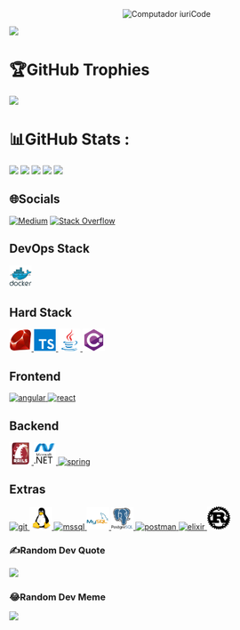 <img src="https://raw.githubusercontent.com/MicaelliMedeiros/micaellimedeiros/master/image/computer-illustration.png" min-width="300px" max-width="300px" width="300px" align="right" alt="Computador iuriCode">
<br>

[![](https://visitcount.itsvg.in/api?id=AF2B&icon=3&color=1)](https://visitcount.itsvg.in)

# 🏆GitHub Trophies
![](https://github-profile-trophy.vercel.app/?username=AF2B&theme=github&no-frame=false&no-bg=false&margin-w=4)

# 📊GitHub Stats :
![](http://github-profile-summary-cards.vercel.app/api/cards/profile-details?username=af2b&theme=github)
![](http://github-profile-summary-cards.vercel.app/api/cards/repos-per-language?username=af2b&theme=github)
![](http://github-profile-summary-cards.vercel.app/api/cards/most-commit-language?username=af2b&theme=github)
![](http://github-profile-summary-cards.vercel.app/api/cards/stats?username=af2b&theme=github)
![](http://github-profile-summary-cards.vercel.app/api/cards/productive-time?username=af2b&theme=github&utcOffset=8)

## 🌐Socials
[![Medium](https://img.shields.io/badge/Medium-12100E?logo=medium&logoColor=white)](https://medium.com/@dev_andre.filipe) [![Stack Overflow](https://img.shields.io/badge/-Stackoverflow-FE7A16?logo=stack-overflow&logoColor=white)](https://stackoverflow.com/users/https://pt.stackoverflow.com/users/242719/andr%c3%a9-filipe) 

## DevOps Stack
<p align="left"> <a href="https://www.docker.com/" target="_blank" rel="noreferrer">
  <img src="https://raw.githubusercontent.com/devicons/devicon/master/icons/docker/docker-original-wordmark.svg" 
       alt="docker" width="40" height="40"/> </a>

## Hard Stack  
 <a href="https://www.ruby-lang.org/en/" target="_blank" rel="noreferrer">
  <img src="https://raw.githubusercontent.com/devicons/devicon/master/icons/ruby/ruby-original.svg" alt="ruby" width="40" height="40"/>
</a>
<a href="https://www.typescriptlang.org/" target="_blank" rel="noreferrer">
  <img src="https://raw.githubusercontent.com/devicons/devicon/master/icons/typescript/typescript-original.svg" alt="typescript" width="40" height="40"/>
</a>
<a href="https://www.java.com" target="_blank" rel="noreferrer"> <img src="https://raw.githubusercontent.com/devicons/devicon/master/icons/java/java-original.svg"        alt="java" width="40" height="40"/> 
</a>
<a href="https://www.w3schools.com/cs/" target="_blank" rel="noreferrer"> <img src="https://raw.githubusercontent.com/devicons/devicon/master/icons/csharp/csharp-original.svg" alt="csharp" width="40" height="40"/> 
</a>
  
## Frontend
<a href="https://angular.io" target="_blank" rel="noreferrer"> <img src="https://angular.io/assets/images/logos/angular/angular.svg" 
  alt="angular" width="46" height="46"/> 
</a>
<a href="https://reactjs.org" target="_blank" rel="noreferrer">
  <img src="https://upload.wikimedia.org/wikipedia/commons/thumb/a/a7/React-icon.svg/1280px-React-icon.svg.png" alt="react" width="40" height="40"/>
</a>
  
## Backend
<a href="https://rubyonrails.org" target="_blank" rel="noreferrer">
  <img src="https://raw.githubusercontent.com/devicons/devicon/master/icons/rails/rails-original-wordmark.svg" alt="rails" width="40" height="40"/>
</a>
<a href="https://dotnet.microsoft.com/" target="_blank" rel="noreferrer"> <img src="https://raw.githubusercontent.com/devicons/devicon/master/icons/dot-net/dot-net-original-wordmark.svg" alt="dotnet" width="40" height="40"/> </a>
<a href="https://spring.io/" target="_blank" rel="noreferrer"> <img src="https://www.vectorlogo.zone/logos/springio/springio-icon.svg" alt="spring" width="40" height="40"/> </a>
 
## Extras
<a href="https://git-scm.com/" target="_blank" rel="noreferrer"> <img src="https://www.vectorlogo.zone/logos/git-scm/git-scm-icon.svg" alt="git" width="40" height="40"/> </a>  <a href="https://www.linux.org/" target="_blank" rel="noreferrer"> <img src="https://raw.githubusercontent.com/devicons/devicon/master/icons/linux/linux-original.svg" alt="linux" width="40" height="40"/> </a> <a href="https://www.microsoft.com/en-us/sql-server" target="_blank" rel="noreferrer"> <img src="https://www.svgrepo.com/show/303229/microsoft-sql-server-logo.svg" alt="mssql" width="40" height="40"/> </a> <a href="https://www.mysql.com/" target="_blank" rel="noreferrer"> <img src="https://raw.githubusercontent.com/devicons/devicon/master/icons/mysql/mysql-original-wordmark.svg" alt="mysql" width="40" height="40"/> </a>   <a href="https://www.postgresql.org" target="_blank" rel="noreferrer"> <img src="https://raw.githubusercontent.com/devicons/devicon/master/icons/postgresql/postgresql-original-wordmark.svg" alt="postgresql" width="40" height="40"/> </a> <a href="https://postman.com" target="_blank" rel="noreferrer"> <img src="https://www.vectorlogo.zone/logos/getpostman/getpostman-icon.svg" alt="postman" width="40" height="40"/> </a> <a href="https://elixir-lang.org" target="_blank" rel="noreferrer"> <img src="https://www.vectorlogo.zone/logos/elixir-lang/elixir-lang-icon.svg" alt="elixir" width="40" height="40"/> 
</a><a href="https://www.rust-lang.org" target="_blank" rel="noreferrer"> 
  <img src="https://raw.githubusercontent.com/devicons/devicon/master/icons/rust/rust-plain.svg" alt="rust" width="42" height="42"/> 
</a></p>

### ✍️Random Dev Quote
![](https://quotes-github-readme.vercel.app/api?type=horizontal&theme=github)

### 😂Random Dev Meme
<img src="https://random-memer.herokuapp.com/" width="512px"/>
